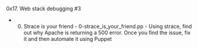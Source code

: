0x17. Web stack debugging #3

- 0. Strace is your friend - 0-strace_is_your_friend.pp - Using strace, find out why Apache is returning a 500 error. Once you find the issue, fix it and then automate it using Puppet
